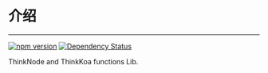 # 介绍
-----

[![npm version](https://badge.fury.io/js/think_lib.svg)](https://badge.fury.io/js/think_lib)
[![Dependency Status](https://david-dm.org/richenlin/think_lib.svg)](https://david-dm.org/richenlin/think_lib)

ThinkNode and ThinkKoa functions Lib.